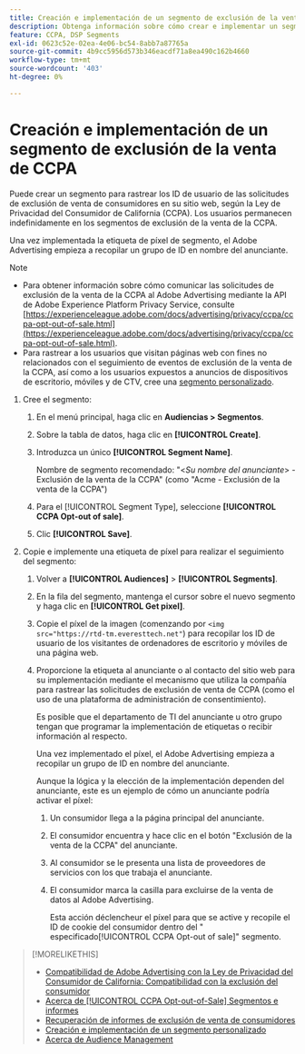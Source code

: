 ```yaml
---
title: Creación e implementación de un segmento de exclusión de la venta de CCPA
description: Obtenga información sobre cómo crear e implementar un segmento para rastrear los ID de usuario de solicitudes de exclusión de venta de consumidores.
feature: CCPA, DSP Segments
exl-id: 0623c52e-02ea-4e06-bc54-8abb7a87765a
source-git-commit: 4b9cc5956d573b346eacdf71a8ea490c162b4660
workflow-type: tm+mt
source-wordcount: '403'
ht-degree: 0%

---
```


# Creación e implementación de un segmento de exclusión de la venta de CCPA

Puede crear un segmento para rastrear los ID de usuario de las solicitudes de exclusión de venta de consumidores en su sitio web, según la Ley de Privacidad del Consumidor de California (CCPA). Los usuarios permanecen indefinidamente en los segmentos de exclusión de la venta de la CCPA.

Una vez implementada la etiqueta de píxel de segmento, el Adobe Advertising empieza a recopilar un grupo de ID en nombre del anunciante.

>[!NOTE]
>
>* Para obtener información sobre cómo comunicar las solicitudes de exclusión de la venta de la CCPA al Adobe Advertising mediante la API de Adobe Experience Platform Privacy Service, consulte [https://experienceleague.adobe.com/docs/advertising/privacy/ccpa/ccpa-opt-out-of-sale.html](https://experienceleague.adobe.com/docs/advertising/privacy/ccpa/ccpa-opt-out-of-sale.html).
>* Para rastrear a los usuarios que visitan páginas web con fines no relacionados con el seguimiento de eventos de exclusión de la venta de la CCPA, así como a los usuarios expuestos a anuncios de dispositivos de escritorio, móviles y de CTV, cree una [segmento personalizado](/help/dsp/audiences/custom-segment-create.md).

1. Cree el segmento:

   1. En el menú principal, haga clic en **Audiencias > Segmentos**.

   1. Sobre la tabla de datos, haga clic en **[!UICONTROL Create]**.

   1. Introduzca un único **[!UICONTROL Segment Name]**.

      Nombre de segmento recomendado: &quot;&lt;*Su nombre del anunciante*> - Exclusión de la venta de la CCPA&quot; (como &quot;Acme - Exclusión de la venta de la CCPA&quot;)

   1. Para el [!UICONTROL Segment Type], seleccione **[!UICONTROL CCPA Opt-out of sale]**.

   1. Clic **[!UICONTROL Save]**.

1. Copie e implemente una etiqueta de píxel para realizar el seguimiento del segmento:

   1. Volver a **[!UICONTROL Audiences]** > **[!UICONTROL Segments]**.

   1. En la fila del segmento, mantenga el cursor sobre el nuevo segmento y haga clic en **[!UICONTROL Get pixel]**.

   1. Copie el píxel de la imagen (comenzando por `<img src="https://rtd-tm.everesttech.net"`) para recopilar los ID de usuario de los visitantes de ordenadores de escritorio y móviles de una página web.

   1. Proporcione la etiqueta al anunciante o al contacto del sitio web para su implementación mediante el mecanismo que utiliza la compañía para rastrear las solicitudes de exclusión de venta de CCPA (como el uso de una plataforma de administración de consentimiento).

      Es posible que el departamento de TI del anunciante u otro grupo tengan que programar la implementación de etiquetas o recibir información al respecto.

      Una vez implementado el píxel, el Adobe Advertising empieza a recopilar un grupo de ID en nombre del anunciante.

      Aunque la lógica y la elección de la implementación dependen del anunciante, este es un ejemplo de cómo un anunciante podría activar el píxel:

      1. Un consumidor llega a la página principal del anunciante.
      1. El consumidor encuentra y hace clic en el botón &quot;Exclusión de la venta de la CCPA&quot; del anunciante.
      1. Al consumidor se le presenta una lista de proveedores de servicios con los que trabaja el anunciante.
      1. El consumidor marca la casilla para excluirse de la venta de datos al Adobe Advertising.

         Esta acción déclencheur el píxel para que se active y recopile el ID de cookie del consumidor dentro del &quot; especificado[!UICONTROL CCPA Opt-out of sale]&quot; segmento.

>[!MORELIKETHIS]
>
>* [Compatibilidad de Adobe Advertising con la Ley de Privacidad del Consumidor de California: Compatibilidad con la exclusión del consumidor](/help/privacy/ccpa/ccpa-opt-out-of-sale.md)
>* [Acerca de [!UICONTROL CCPA Opt-out-of-Sale] Segmentos e informes](ccpa-opt-out-about.md)
>* [Recuperación de informes de exclusión de venta de consumidores](ccpa-opt-out-segment-report-retrieve.md)
>* [Creación e implementación de un segmento personalizado](custom-segment-create.md)
>* [Acerca de Audience Management](audience-about.md)
